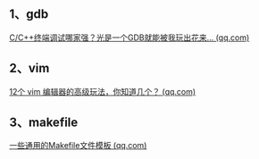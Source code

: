 ## 1、gdb

[C/C++终端调试哪家强？光是一个GDB就能被我玩出花来... (qq.com)](https://mp.weixin.qq.com/s/SBYqeq9s8hEkLFjS3qGNKA)

## 2、vim

[12个 vim 编辑器的高级玩法，你知道几个？ (qq.com)](https://mp.weixin.qq.com/s/MmrEqq5UFaIF-a0Tb8eOHQ)

## 3、makefile

[一些通用的Makefile文件模板 (qq.com)](https://mp.weixin.qq.com/s/1nXoEcdURd5EUWo4fb_Umg?poc_token=HDx7k2Wj-QnUIj12ToVfaId2JSZzge0aeUIusvrb)
